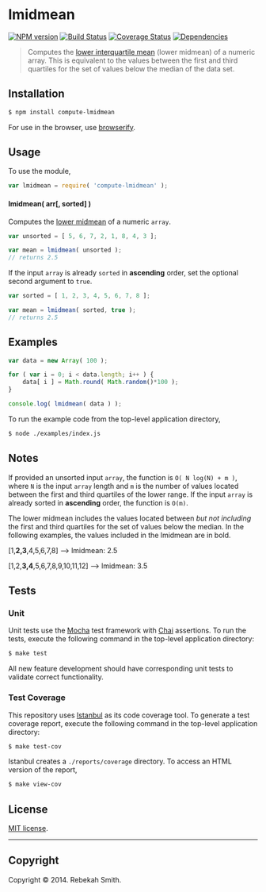 lmidmean
===
[![NPM version][npm-image]][npm-url] [![Build Status][travis-image]][travis-url] [![Coverage Status][coveralls-image]][coveralls-url] [![Dependencies][dependencies-image]][dependencies-url]

> Computes the [lower interquartile mean](http://www.jstor.org/stable/1268431) (lower midmean) of a numeric array. This is equivalent to the values between the first and third quartiles for the set of values below the median of the data set.


## Installation

``` bash
$ npm install compute-lmidmean
```

For use in the browser, use [browserify](https://github.com/substack/node-browserify).


## Usage

To use the module,

``` javascript
var lmidmean = require( 'compute-lmidmean' );
```

#### lmidmean( arr[, sorted] )

Computes the [lower midmean](http://www.jstor.org/stable/1268431) of a numeric `array`.

``` javascript
var unsorted = [ 5, 6, 7, 2, 1, 8, 4, 3 ];

var mean = lmidmean( unsorted );
// returns 2.5
```

If the input `array` is already `sorted` in __ascending__ order, set the optional second argument to `true`.

``` javascript
var sorted = [ 1, 2, 3, 4, 5, 6, 7, 8 ];

var mean = lmidmean( sorted, true );
// returns 2.5
```


## Examples

``` javascript
var data = new Array( 100 );

for ( var i = 0; i < data.length; i++ ) {
    data[ i ] = Math.round( Math.random()*100 );
}

console.log( lmidmean( data ) );
```

To run the example code from the top-level application directory,

``` bash
$ node ./examples/index.js
```

## Notes

If provided an unsorted input `array`, the function is `O( N log(N) + m )`, where `N` is the input `array` length and `m` is the number of values located between the first and third quartiles of the lower range. If the input `array` is already sorted in __ascending__ order, the function is `O(m)`.

The lower midmean includes the values located between *but not including* the first and third quartiles for the set of values below the median. In the following examples, the values included in the lmidmean are in bold.

[1,__2,3__,4,5,6,7,8] —> lmidmean: 2.5

[1,2,__3,4__,5,6,7,8,9,10,11,12] —> lmidmean: 3.5


## Tests

### Unit

Unit tests use the [Mocha](http://visionmedia.github.io/mocha) test framework with [Chai](http://chaijs.com) assertions. To run the tests, execute the following command in the top-level application directory:

``` bash
$ make test
```

All new feature development should have corresponding unit tests to validate correct functionality.


### Test Coverage

This repository uses [Istanbul](https://github.com/gotwarlost/istanbul) as its code coverage tool. To generate a test coverage report, execute the following command in the top-level application directory:

``` bash
$ make test-cov
```

Istanbul creates a `./reports/coverage` directory. To access an HTML version of the report,

``` bash
$ make view-cov
```


## License

[MIT license](http://opensource.org/licenses/MIT). 


---
## Copyright

Copyright &copy; 2014. Rebekah Smith.


[npm-image]: http://img.shields.io/npm/v/compute-lmidmean.svg
[npm-url]: https://npmjs.org/package/compute-lmidmean

[travis-image]: http://img.shields.io/travis/compute-io/lmidmean/master.svg
[travis-url]: https://travis-ci.org/compute-io/lmidmean

[coveralls-image]: https://img.shields.io/coveralls/compute-io/lmidmean/master.svg
[coveralls-url]: https://coveralls.io/r/compute-io/lmidmean?branch=master

[dependencies-image]: http://img.shields.io/david/compute-io/lmidmean.svg
[dependencies-url]: https://david-dm.org/compute-io/lmidmean

[dev-dependencies-image]: http://img.shields.io/david/dev/compute-io/lmidmean.svg
[dev-dependencies-url]: https://david-dm.org/dev/compute-io/lmidmean

[github-issues-image]: http://img.shields.io/github/issues/compute-io/lmidmean.svg
[github-issues-url]: https://github.com/compute-io/lmidmean/issues
